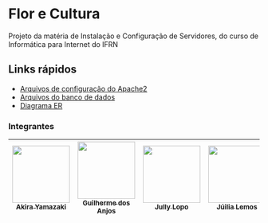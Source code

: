 # Flor e Cultura
Projeto da matéria de Instalação e Configuração de Servidores, do curso de Informática para Internet do IFRN

## Links rápidos
* [Arquivos de configuração do Apache2](./confs-apache2)
* [Arquivos do banco de dados](./confs-mysql)
* [Diagrama ER](./confs-mysql/imagem_2022-12-29_193412335.png)
### Integrantes
| [<img src="https://avatars.githubusercontent.com/u/78737572?v=4" width=115><br><sub>Akira Yamazaki</sub>](https://github.com/yamazakira)  |  [<img src="https://avatars.githubusercontent.com/u/40221817?v=4" width=115><br><sub>Guilherme dos Anjos</sub>](https://github.com/anjosoff) |  [<img src="https://avatars.githubusercontent.com/u/105222797?v=4" width=115><br><sub>Jully Lopo</sub>](https://github.com/Jullylopo) | [<img src="https://avatars.githubusercontent.com/u/78798489?v=4" width=115><br><sub>Júilia Lemos</sub>](https://github.com/Jun-iper-o) | [<img src="https://avatars.githubusercontent.com/u/106090015?v=4" width=115><br><sub>Rafael Fernandes</sub>](https://github.com/RafaelFernandes12) | [<img src="https://avatars.githubusercontent.com/u/101147555?v=4" width=115><br><sub>José Jefferson</sub>](https://github.com/JoseJefferson304) | 
| :---: | :---: | :---: | :---: | :---: | :---: |
